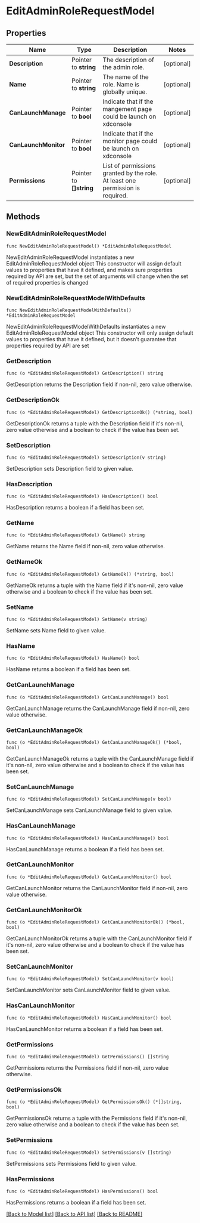 # EditAdminRoleRequestModel

## Properties

Name | Type | Description | Notes
------------ | ------------- | ------------- | -------------
**Description** | Pointer to **string** | The description of the admin role. | [optional] 
**Name** | Pointer to **string** | The name of the role. Name is globally unique. | [optional] 
**CanLaunchManage** | Pointer to **bool** | Indicate that if the mangement page could be launch on xdconsole | [optional] 
**CanLaunchMonitor** | Pointer to **bool** | Indicate that if the monitor page could be launch on xdconsole | [optional] 
**Permissions** | Pointer to **[]string** | List of permissions granted by the role. At least one permission is required. | [optional] 

## Methods

### NewEditAdminRoleRequestModel

`func NewEditAdminRoleRequestModel() *EditAdminRoleRequestModel`

NewEditAdminRoleRequestModel instantiates a new EditAdminRoleRequestModel object
This constructor will assign default values to properties that have it defined,
and makes sure properties required by API are set, but the set of arguments
will change when the set of required properties is changed

### NewEditAdminRoleRequestModelWithDefaults

`func NewEditAdminRoleRequestModelWithDefaults() *EditAdminRoleRequestModel`

NewEditAdminRoleRequestModelWithDefaults instantiates a new EditAdminRoleRequestModel object
This constructor will only assign default values to properties that have it defined,
but it doesn't guarantee that properties required by API are set

### GetDescription

`func (o *EditAdminRoleRequestModel) GetDescription() string`

GetDescription returns the Description field if non-nil, zero value otherwise.

### GetDescriptionOk

`func (o *EditAdminRoleRequestModel) GetDescriptionOk() (*string, bool)`

GetDescriptionOk returns a tuple with the Description field if it's non-nil, zero value otherwise
and a boolean to check if the value has been set.

### SetDescription

`func (o *EditAdminRoleRequestModel) SetDescription(v string)`

SetDescription sets Description field to given value.

### HasDescription

`func (o *EditAdminRoleRequestModel) HasDescription() bool`

HasDescription returns a boolean if a field has been set.

### GetName

`func (o *EditAdminRoleRequestModel) GetName() string`

GetName returns the Name field if non-nil, zero value otherwise.

### GetNameOk

`func (o *EditAdminRoleRequestModel) GetNameOk() (*string, bool)`

GetNameOk returns a tuple with the Name field if it's non-nil, zero value otherwise
and a boolean to check if the value has been set.

### SetName

`func (o *EditAdminRoleRequestModel) SetName(v string)`

SetName sets Name field to given value.

### HasName

`func (o *EditAdminRoleRequestModel) HasName() bool`

HasName returns a boolean if a field has been set.

### GetCanLaunchManage

`func (o *EditAdminRoleRequestModel) GetCanLaunchManage() bool`

GetCanLaunchManage returns the CanLaunchManage field if non-nil, zero value otherwise.

### GetCanLaunchManageOk

`func (o *EditAdminRoleRequestModel) GetCanLaunchManageOk() (*bool, bool)`

GetCanLaunchManageOk returns a tuple with the CanLaunchManage field if it's non-nil, zero value otherwise
and a boolean to check if the value has been set.

### SetCanLaunchManage

`func (o *EditAdminRoleRequestModel) SetCanLaunchManage(v bool)`

SetCanLaunchManage sets CanLaunchManage field to given value.

### HasCanLaunchManage

`func (o *EditAdminRoleRequestModel) HasCanLaunchManage() bool`

HasCanLaunchManage returns a boolean if a field has been set.

### GetCanLaunchMonitor

`func (o *EditAdminRoleRequestModel) GetCanLaunchMonitor() bool`

GetCanLaunchMonitor returns the CanLaunchMonitor field if non-nil, zero value otherwise.

### GetCanLaunchMonitorOk

`func (o *EditAdminRoleRequestModel) GetCanLaunchMonitorOk() (*bool, bool)`

GetCanLaunchMonitorOk returns a tuple with the CanLaunchMonitor field if it's non-nil, zero value otherwise
and a boolean to check if the value has been set.

### SetCanLaunchMonitor

`func (o *EditAdminRoleRequestModel) SetCanLaunchMonitor(v bool)`

SetCanLaunchMonitor sets CanLaunchMonitor field to given value.

### HasCanLaunchMonitor

`func (o *EditAdminRoleRequestModel) HasCanLaunchMonitor() bool`

HasCanLaunchMonitor returns a boolean if a field has been set.

### GetPermissions

`func (o *EditAdminRoleRequestModel) GetPermissions() []string`

GetPermissions returns the Permissions field if non-nil, zero value otherwise.

### GetPermissionsOk

`func (o *EditAdminRoleRequestModel) GetPermissionsOk() (*[]string, bool)`

GetPermissionsOk returns a tuple with the Permissions field if it's non-nil, zero value otherwise
and a boolean to check if the value has been set.

### SetPermissions

`func (o *EditAdminRoleRequestModel) SetPermissions(v []string)`

SetPermissions sets Permissions field to given value.

### HasPermissions

`func (o *EditAdminRoleRequestModel) HasPermissions() bool`

HasPermissions returns a boolean if a field has been set.


[[Back to Model list]](../README.md#documentation-for-models) [[Back to API list]](../README.md#documentation-for-api-endpoints) [[Back to README]](../README.md)


